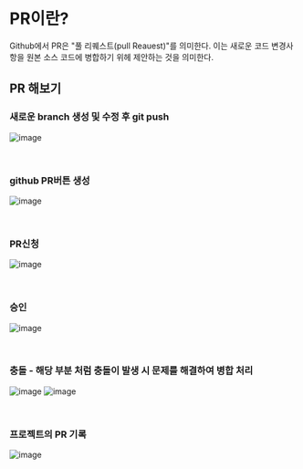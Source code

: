 # PR이란?

Github에서 PR은 "풀 리퀘스트(pull Reauest)"를 의미한다. 이는 새로운 코드 변경사항을 원본 소스 코드에 병합하기 위헤 제안하는 것을 의미한다. 

## PR 해보기

### 새로운 branch 생성 및 수정 후 git push

![image](https://github.com/user-attachments/assets/4a298505-27cd-4cc7-aca0-164e6043c6c7)

<br>

### github PR버튼 생성

![image](https://github.com/user-attachments/assets/cadde936-827e-49fa-a6e9-2dd16aeddc62)

<br>

### PR신청

![image](https://github.com/user-attachments/assets/6d2fc378-d515-4ebd-b620-20cd28b0b9fa)

<br>

### 승인

![image](https://github.com/user-attachments/assets/449bceec-fa16-41e1-a085-985527aadb27)

<br>

### 충돌 - 해당 부분 처럼 충돌이 발생 시 문제를 해결하여 병합 처리

![image](https://github.com/user-attachments/assets/b594710c-f409-4ee5-b0b4-78c6850d04d0)
![image](https://github.com/user-attachments/assets/8b339ba9-a710-4f46-8635-21043ece4a9a)

<br>

### 프로젝트의 PR 기록

![image](https://github.com/user-attachments/assets/4da6f525-3261-42b7-8e88-6f617b4869fb)
